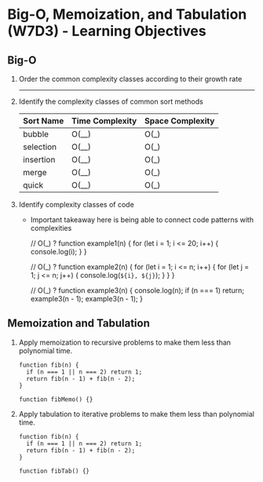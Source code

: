 Big-O, Memoization, and Tabulation (W7D3) - Learning Objectives
===============================================================

Big-O
-----

1.  Order the common complexity classes according to their growth rate

    -   -   -   -   -   -   -   

2.  Identify the complexity classes of common sort methods

    <table><thead><tr class="header"><th style="text-align: left;">Sort Name</th><th style="text-align: left;">Time Complexity</th><th style="text-align: left;">Space Complexity</th></tr></thead><tbody><tr class="odd"><td style="text-align: left;">bubble</td><td style="text-align: left;">O(__)</td><td style="text-align: left;">O(_)</td></tr><tr class="even"><td style="text-align: left;">selection</td><td style="text-align: left;">O(__)</td><td style="text-align: left;">O(_)</td></tr><tr class="odd"><td style="text-align: left;">insertion</td><td style="text-align: left;">O(__)</td><td style="text-align: left;">O(_)</td></tr><tr class="even"><td style="text-align: left;">merge</td><td style="text-align: left;">O(__)</td><td style="text-align: left;">O(_)</td></tr><tr class="odd"><td style="text-align: left;">quick</td><td style="text-align: left;">O(__)</td><td style="text-align: left;">O(_)</td></tr></tbody></table>

3.  Identify complexity classes of code

    -   Important takeaway here is being able to connect code patterns with complexities

        // O(_) ?
        function example1(n) {
          for (let i = 1; i <= 20; i++) {
            console.log(i);
          }
        }

        // O(_) ?
        function example2(n) {
          for (let i = 1; i <= n; i++) {
            for (let j = 1; j <= n; j++) {
              console.log(`${i}, ${j}`);
            }
          }
        }

        // O(_) ?
        function example3(n) {
          console.log(n);
          if (n === 1) return;
          example3(n - 1);
          example3(n - 1);
        }

Memoization and Tabulation
--------------------------

1.  Apply memoization to recursive problems to make them less than polynomial time.

        function fib(n) {
          if (n === 1 || n === 2) return 1;
          return fib(n - 1) + fib(n - 2);
        }

        function fibMemo() {}

2.  Apply tabulation to iterative problems to make them less than polynomial time.

        function fib(n) {
          if (n === 1 || n === 2) return 1;
          return fib(n - 1) + fib(n - 2);
        }

        function fibTab() {}

